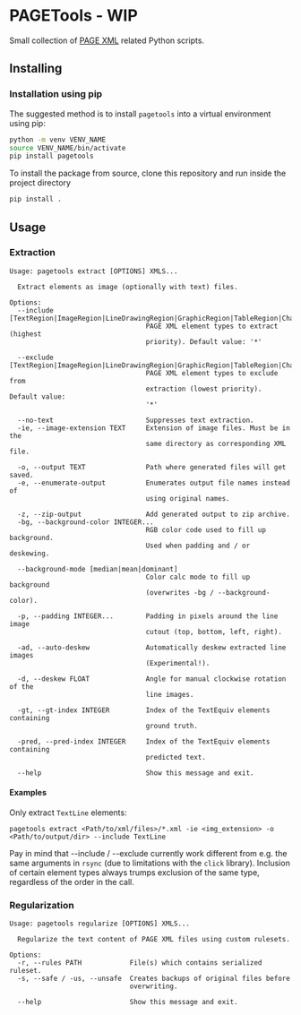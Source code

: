 # PAGETools - WIP
Small collection of [PAGE XML](https://github.com/PRImA-Research-Lab/PAGE-XML) related Python scripts.

## Installing
### Installation using pip
The suggested method is to install `pagetools` into a virtual environment using pip:
```bash
python -m venv VENV_NAME
source VENV_NAME/bin/activate
pip install pagetools
```
To install the package from source, clone this repository and run inside the project directory
```bash
pip install .
```

## Usage

### Extraction
```
Usage: pagetools extract [OPTIONS] XMLS...

  Extract elements as image (optionally with text) files.

Options:
  --include [TextRegion|ImageRegion|LineDrawingRegion|GraphicRegion|TableRegion|ChartRegion|MapRegion|SeparatorRegion|MathsRegion|ChemRegion|MusicRegion|AdvertRegion|NoiseRegion|NoiseRegion|UnknownRegion|CustomRegion|TextLine|*]
                                  PAGE XML element types to extract (highest
                                  priority). Default value: '*'

  --exclude [TextRegion|ImageRegion|LineDrawingRegion|GraphicRegion|TableRegion|ChartRegion|MapRegion|SeparatorRegion|MathsRegion|ChemRegion|MusicRegion|AdvertRegion|NoiseRegion|NoiseRegion|UnknownRegion|CustomRegion|TextLine|*]
                                  PAGE XML element types to exclude from
                                  extraction (lowest priority). Default value:
                                  '*'

  --no-text                       Suppresses text extraction.
  -ie, --image-extension TEXT     Extension of image files. Must be in the
                                  same directory as corresponding XML file.

  -o, --output TEXT               Path where generated files will get saved.
  -e, --enumerate-output          Enumerates output file names instead of
                                  using original names.

  -z, --zip-output                Add generated output to zip archive.
  -bg, --background-color INTEGER...
                                  RGB color code used to fill up background.
                                  Used when padding and / or deskewing.

  --background-mode [median|mean|dominant]
                                  Color calc mode to fill up background
                                  (overwrites -bg / --background-color).

  -p, --padding INTEGER...        Padding in pixels around the line image
                                  cutout (top, bottom, left, right).

  -ad, --auto-deskew              Automatically deskew extracted line images
                                  (Experimental!).

  -d, --deskew FLOAT              Angle for manual clockwise rotation of the
                                  line images.

  -gt, --gt-index INTEGER         Index of the TextEquiv elements containing
                                  ground truth.

  -pred, --pred-index INTEGER     Index of the TextEquiv elements containing
                                  predicted text.

  --help                          Show this message and exit.
```

#### Examples
Only extract `TextLine` elements:
```
pagetools extract <Path/to/xml/files>/*.xml -ie <img_extension> -o <Path/to/output/dir> --include TextLine
```

Pay in mind that --include / --exclude currently work different from e.g. the same arguments in `rsync` (due to limitations with the `click` library). Inclusion of certain element types always trumps exclusion of the same type, regardless of the order in the call.

### Regularization
```
Usage: pagetools regularize [OPTIONS] XMLS...

  Regularize the text content of PAGE XML files using custom rulesets.

Options:
  -r, --rules PATH            File(s) which contains serialized ruleset.
  -s, --safe / -us, --unsafe  Creates backups of original files before
                              overwriting.

  --help                      Show this message and exit.

```
